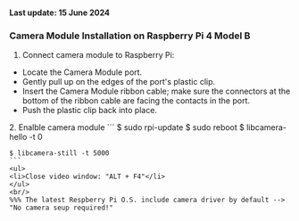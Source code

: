 <h4>Last update: 15 June 2024</h4>
<h3>Camera Module Installation on Raspberry Pi 4 Model B</h3>

1. Connect camera module to Raspberry Pi:
 <ul>
 <li>Locate the Camera Module port.</li>
 <li>Gently pull up on the edges of the port's plastic clip.</li>
 <li>Insert the Camera Module ribbon cable; make sure the connectors at the bottom of the ribbon cable are facing the contacts in the port.</li>
 <li>Push the plastic clip back into place.</li>
 </ul>
2. Enalble camera module
    ```
    $ sudo rpi-update
    $ sudo reboot
    $ libcamera-hello -t 0

    $ libcamera-still -t 5000
    ```
    <ul>
    <li>Close video window: "ALT + F4"</li>
    </ul>
    <br/>
    %%% The latest Respberry Pi O.S. include camera driver by default --> "No camera seup required!"
